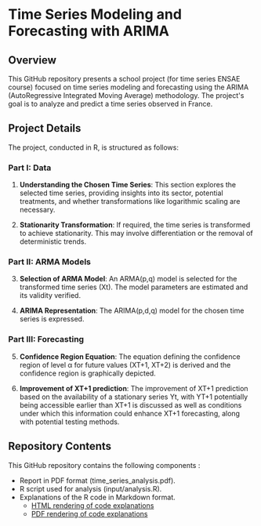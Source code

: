 # Time Series Modeling and Forecasting with ARIMA

## Overview
This GitHub repository presents a school project (for time series ENSAE course) focused on time series modeling and forecasting using the ARIMA (AutoRegressive Integrated Moving Average) methodology. The project's goal is to analyze and predict a time series observed in France. 

## Project Details
The project, conducted in R, is structured as follows:

### Part I: Data
1. **Understanding the Chosen Time Series**: This section explores the selected time series, providing insights into its sector, potential treatments, and whether transformations like logarithmic scaling are necessary.

2. **Stationarity Transformation**: If required, the time series is transformed to achieve stationarity. This may involve differentiation or the removal of deterministic trends.

### Part II: ARMA Models
3. **Selection of ARMA Model**: An ARMA(p,q) model is selected for the transformed time series (Xt). The model parameters are estimated and its validity verified.

4. **ARIMA Representation**: The ARIMA(p,d,q) model for the chosen time series is expressed.

### Part III: Forecasting
5. **Confidence Region Equation**: The equation defining the confidence region of level α for future values (XT+1, XT+2) is derived and the confidence region is graphically depicted.

9. **Improvement of XT+1 prediction**: The improvement of XT+1 prediction based on the availability of a stationary series Yt, with YT+1 potentially being accessible earlier than XT+1 is discussed as well as conditions under which this information could enhance XT+1 forecasting, along with potential testing methods.

## Repository Contents
This GitHub repository contains the following components :

- Report in PDF format (time_series_analysis.pdf).
- R script used for analysis (input/analysis.R).
- Explanations of the R code in Markdown format.
  - [HTML rendering of code explanations](./code_explanation/code_md.html)
  - [PDF rendering of code explanations](./code_md.pdf)
